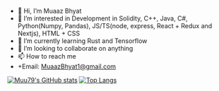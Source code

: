 - 👋 Hi, I’m Muaaz Bhyat
- 👀 I’m interested in Development in Solidity, C++, Java, C#, Python(Numpy, Pandas), JS/TS(node, express, React + Redux and Nextjs), HTML + CSS
- 🌱 I’m currently learning Rust and Tensorflow
- 💞️ I’m looking to collaborate on anything
- 📫 How to reach me 
-   +Email: MuaazBhyat1@gmail.com

[![Muu79's GitHub stats](https://github-readme-stats.vercel.app/api?username=Muu79&theme=transparent&hide_border=true)](https://github.com/anuraghazra/github-readme-stats) [![Top Langs](https://github-readme-stats.vercel.app/api/top-langs/?username=Muu79&size_weight=0.5&count_weight=0.5&layout=compact&theme=transparent&hide_border=true)](https://github.com/anuraghazra/github-readme-stats)


<!---
Muu79/Muu79 is a ✨ special ✨ repository because its `README.md` (this file) appears on your GitHub profile.
You can click the Preview link to take a look at your changes.
--->

